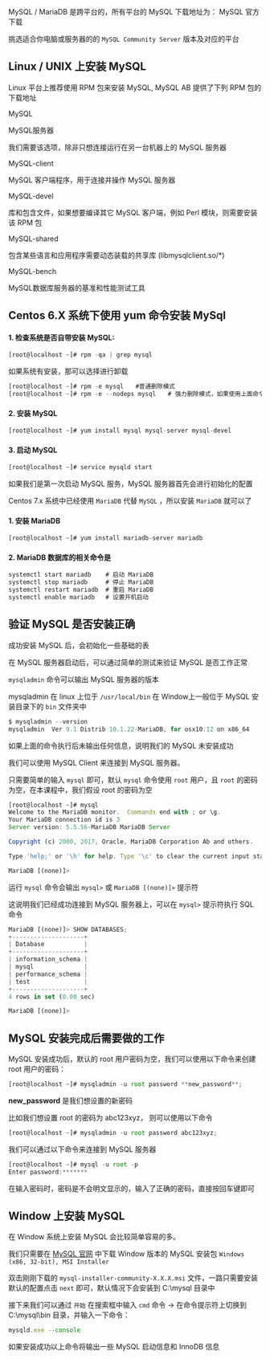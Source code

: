 

MySQL / MariaDB 是跨平台的，所有平台的 MySQL 下载地址为： MySQL 官方下载

挑选适合你电脑或服务器的的 `MySQL Community Server` 版本及对应的平台

## Linux / UNIX 上安装 MySQL

Linux 平台上推荐使用 RPM 包来安装 MySQL, MySQL AB 提供了下列 RPM 包的下载地址

MySQL

MySQL服务器

我们需要该选项，除非只想连接运行在另一台机器上的 MySQL 服务器

MySQL-client

MySQL 客户端程序，用于连接并操作 MySQL 服务器

MySQL-devel

库和包含文件，如果想要编译其它 MySQL 客户端，例如 Perl 模块，则需要安装该 RPM 包

MySQL-shared

包含某些语言和应用程序需要动态装载的共享库 (libmysqlclient.so/*)

MySQL-bench

MySQL数据库服务器的基准和性能测试工具

## Centos 6.X 系统下使用 yum 命令安装 MySql

#### 1. 检查系统是否自带安装 MySQL:

```js 
[root@localhost ~]# rpm -qa | grep mysql
```

如果系统有安装，那可以选择进行卸载

```js 
[root@localhost ~]# rpm -e mysql　　#普通删除模式
[root@localhost ~]# rpm -e --nodeps mysql　　# 强力删除模式，如果使用上面命令删除时，提示有依赖的其它文件，则用该命令可以对其进行强力删除
```

#### 2. 安装 MySQL

```js 
[root@localhost ~]# yum install mysql mysql-server mysql-devel
```

#### 3. 启动 MySQL

```js 
[root@localhost ~]# service mysqld start
```

如果我们是第一次启动 MySQL 服务，MySQL 服务器首先会进行初始化的配置

Centos 7.x 系统中已经使用 `MariaDB` 代替 `MySQL` ，所以安装 `MariaDB` 就可以了

#### 1. 安装 MariaDB

```js 
[root@localhost ~]# yum install mariadb-server mariadb
```

#### 2. MariaDB 数据库的相关命令是

```js 
systemctl start mariadb    # 启动 MariaDB
systemctl stop mariadb     # 停止 MariaDB
systemctl restart mariadb  # 重启 MariaDB
systemctl enable mariadb   # 设置开机启动
```

## 验证 MySQL 是否安装正确

成功安装 MySQL 后，会初始化一些基础的表

在 MySQL 服务器启动后，可以通过简单的测试来验证 MySQL 是否工作正常

`mysqladmin` 命令可以输出 MySQL 服务器的版本

mysqladmin 在 linux 上位于 `/usr/local/bin` 在 Window上一般位于 MySQL 安装目录下的 `bin` 文件夹中
```js 
$ mysqladmin --version
mysqladmin  Ver 9.1 Distrib 10.1.22-MariaDB, for osx10.12 on x86_64
```

如果上面的命令执行后未输出任何信息，说明我们的 MySQL 未安装成功

我们可以使用 MySQL Client 来连接到 MySQL 服务器。

只需要简单的输入 `mysql` 即可，默认 `mysql` 命令使用 `root` 用户，且 `root` 的密码为空，在本课程中，我们假设 root 的密码为空
```js 
[root@localhost ~]# mysql
Welcome to the MariaDB monitor.  Commands end with ; or \g.
Your MariaDB connection id is 3
Server version: 5.5.56-MariaDB MariaDB Server

Copyright (c) 2000, 2017, Oracle, MariaDB Corporation Ab and others.

Type 'help;' or '\h' for help. Type '\c' to clear the current input statement.

MariaDB [(none)]>
```

运行 `mysql` 命令会输出 `mysql>` 或 `MariaDB [(none)]>` 提示符

这说明我们已经成功连接到 MySQL 服务器上，可以在 `mysql>` 提示符执行 SQL 命令
```js 
MariaDB [(none)]> SHOW DATABASES;
+--------------------+
| Database           |
+--------------------+
| information_schema |
| mysql              |
| performance_schema |
| test               |
+--------------------+
4 rows in set (0.00 sec)

MariaDB [(none)]>
```

## MySQL 安装完成后需要做的工作

MySQL 安装成功后，默认的 root 用户密码为空，我们可以使用以下命令来创建 root 用户的密码：
```js 
[root@localhost ~]# mysqladmin -u root password **new_password**;
```

**new_password** 是我们想设置的新密码

比如我们想设置 root 的密码为 abc123xyz， 则可以使用以下命令
```js 
[root@localhost ~]# mysqladmin -u root password abc123xyz;
```

我们可以通过以下命令来连接到 MySQL 服务器

```js 
[root@localhost ~]# mysql -u root -p
Enter password:*******
```

在输入密码时，密码是不会明文显示的，输入了正确的密码，直接按回车键即可

## Window 上安装 MySQL

在 Window 系统上安装 MySQL 会比较简单容易的多。

我们只需要在 [MySQL 官网](https://dev.mysql.com/downloads/installer/) 中下载 Window 版本的 MySQL 安装包 `Windows (x86, 32-bit), MSI Installer`

双击刚刚下载的 `mysql-installer-community-X.X.X.msi` 文件，一路只需要安装默认的配置点击 `next` 即可，默认情况下会安装到 C:\mysql 目录中

接下来我们可以通过 `开始` 在搜索框中输入 `cmd` 命令 -> 在命令提示符上切换到 C:\mysql\bin 目录，并输入一下命令：
```js 
mysqld.exe --console
```

如果安装成功以上命令将输出一些 MySQL 启动信息和 InnoDB 信息




